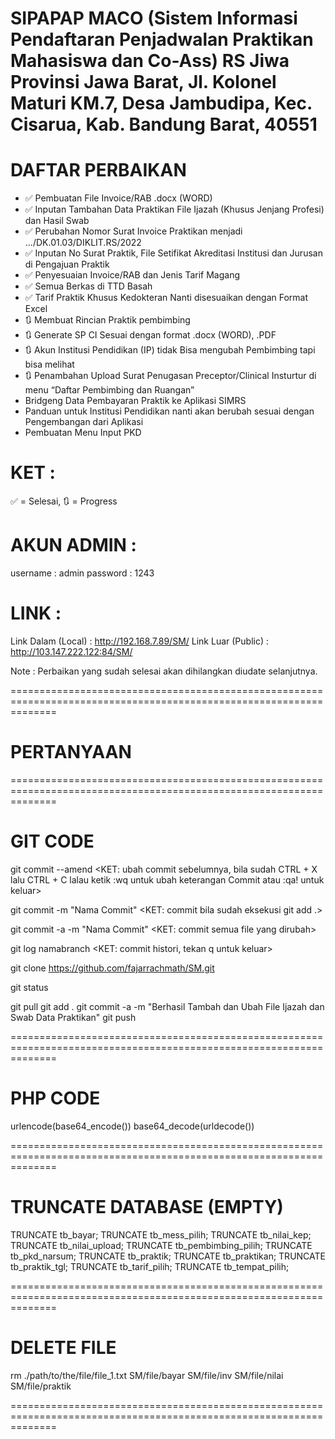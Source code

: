SIPAPAP MACO (Sistem Informasi Pendaftaran Penjadwalan Praktikan Mahasiswa dan Co-Ass)
RS Jiwa Provinsi Jawa Barat, Jl. Kolonel Maturi KM.7, Desa Jambudipa, Kec. Cisarua, Kab. Bandung Barat, 40551
===================================================================================================================

# DAFTAR PERBAIKAN

- ✅ Pembuatan File Invoice/RAB .docx (WORD)
- ✅ Inputan Tambahan Data Praktikan File Ijazah (Khusus Jenjang Profesi) dan Hasil Swab
- ✅ Perubahan Nomor Surat Invoice Praktikan menjadi .../DK.01.03/DIKLIT.RS/2022
- ✅ Inputan No Surat Praktik, File Setifikat Akreditasi Institusi dan Jurusan di Pengajuan Praktik
- ✅ Penyesuaian Invoice/RAB dan Jenis Tarif Magang
- ✅ Semua Berkas di TTD Basah
- ✅ Tarif Praktik Khusus Kedokteran Nanti disesuaikan dengan Format Excel
- 🔃 Membuat Rincian Praktik pembimbing
- 🔃 Generate SP CI Sesuai dengan format .docx (WORD), .PDF
- 🔃 Akun Institusi Pendidikan (IP) tidak Bisa mengubah Pembimbing tapi bisa melihat
- 🔃 Penambahan Upload Surat Penugasan Preceptor/Clinical Insturtur di menu “Daftar Pembimbing dan Ruangan”
- Bridgeng Data Pembayaran Praktik ke Aplikasi SIMRS
- Panduan untuk Institusi Pendidikan nanti akan berubah sesuai dengan Pengembangan dari Aplikasi
- Pembuatan Menu Input PKD

# KET :

✅ = Selesai, 🔃 = Progress

# AKUN ADMIN :

username : admin
password : 1243

# LINK :

Link Dalam (Local) : http://192.168.7.89/SM/
Link Luar (Public) : http://103.147.222.122:84/SM/

Note :
Perbaikan yang sudah selesai akan dihilangkan diudate selanjutnya.

====================================================================================================================

# PERTANYAAN

====================================================================================================================

# GIT CODE

git commit --amend
<KET: ubah commit sebelumnya, bila sudah CTRL + X lalu CTRL + C lalau ketik :wq
untuk ubah keterangan Commit atau :qa! untuk keluar>

git commit -m "Nama Commit"
<KET: commit bila sudah eksekusi git add .>

git commit -a -m "Nama Commit"
<KET: commit semua file yang dirubah>

git log namabranch
<KET: commit histori, tekan q untuk keluar>

git clone https://github.com/fajarrachmath/SM.git

git status

git pull
git add .
git commit -a -m "Berhasil Tambah dan Ubah File Ijazah dan Swab Data Praktikan"
git push

====================================================================================================================

# PHP CODE

urlencode(base64_encode())
base64_decode(urldecode())

====================================================================================================================

# TRUNCATE DATABASE (EMPTY)

TRUNCATE tb_bayar;
TRUNCATE tb_mess_pilih;
TRUNCATE tb_nilai_kep;
TRUNCATE tb_nilai_upload;
TRUNCATE tb_pembimbing_pilih;
TRUNCATE tb_pkd_narsum;
TRUNCATE tb_praktik;
TRUNCATE tb_praktikan;
TRUNCATE tb_praktik_tgl;
TRUNCATE tb_tarif_pilih;
TRUNCATE tb_tempat_pilih;

====================================================================================================================

# DELETE FILE

rm ./path/to/the/file/file_1.txt SM/file/bayar
SM/file/inv
SM/file/nilai
SM/file/praktik

====================================================================================================================
